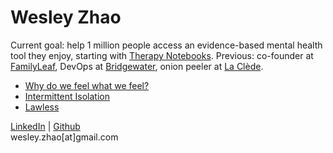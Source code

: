 # Wesley Zhao
Current goal: help 1 million people access an evidence-based mental health tool they enjoy, starting with [Therapy Notebooks](https://www.therapynotebooks.com). Previous: co-founder at [FamilyLeaf](https://techcrunch.com/2013/07/01/origami-labs-acquires-familyleaf-a-competing-private-social-network-for-families/), DevOps at [Bridgewater](https://www.bridgewater.com/#principles-culture), onion peeler at [La Clède](https://www.facebook.com/La-Clede-123285977849492/).

- [Why do we feel what we feel?](https://zhao.substack.com/)
- [Intermittent Isolation](/intermittent-isolation)
- [Lawless](/lawless)


[LinkedIn](https://www.linkedin.com/in/wesleyzhao/) | [Github](https://github.com/wesleyzhao)  
wesley.zhao[at]gmail.com
